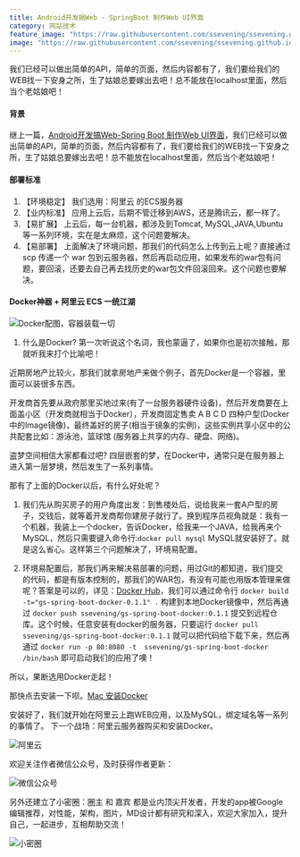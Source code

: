 ```yaml
---
title: Android开发搞Web - SpringBoot 制作Web UI界面
category: 网站技术
feature_image: "https://raw.githubusercontent.com/ssevening/ssevening.github.io/master/assets/android.png"
image: "https://raw.githubusercontent.com/ssevening/ssevening.github.io/master/assets/android.png"
---
```


我们已经可以做出简单的API，简单的页面，然后内容都有了，我们要给我们的WEB找一下安身之所，生了姑娘总要嫁出去吧！总不能放在localhost里面，然后当个老姑娘吧！

<!-- more -->

#### 背景
继上一篇，[Android开发搞Web-Spring Boot 制作Web UI界面](http://www.jianshu.com/p/500550b0d502)，我们已经可以做出简单的API，简单的页面，然后内容都有了，我们要给我们的WEB找一下安身之所，生了姑娘总要嫁出去吧！总不能放在localhost里面，然后当个老姑娘吧！

#### 部署标准

1. 【环境稳定】  我们选用：阿里云 的ECS服务器
2. 【业内标准】 应用上云后，后期不管迁移到AWS，还是腾讯云，都一样了。
3. 【易扩展】 上云后，每一台机器，都涉及到Tomcat, MySQL,JAVA,Ubuntu 等一系列环境，实在是太麻烦，这个问题要解决。
4. 【易部署】 上面解决了环境问题，那我们的代码怎么上传到云上呢？直接通过scp 传递一个 war 包到云服务器，然后再启动应用，如果发布的war包有问题，要回滚，还要去自己再去找历史的war包文件回滚回来。这个问题也要解决。

#### Docker神器 + 阿里云 ECS 一统江湖


![Docker配图，容器装载一切](http://upload-images.jianshu.io/upload_images/5649240-750336764262ac49.jpg?imageMogr2/auto-orient/strip%7CimageView2/2/w/1240)

1. 什么是Docker?
第一次听说这个名词，我也蒙逼了，如果你也是初次接触，那就听我来打个比喻吧！

近期房地产比较火，那我们就拿房地产来做个例子，首先Docker是一个容器，里面可以装很多东西。

开发商首先要从政府那里买地过来(有了一台服务器硬件设备)，然后开发商要在上面盖小区（开发商就相当于Docker），开发商固定售卖 A B C D 四种户型(Docker中的Image镜像)，最终盖好的房子(相当于镜象的实例)，这些实例共享小区中的公共配套比如：游泳池，篮球馆 (服务器上共享的内存、硬盘、网络)。

盗梦空间相信大家都看过吧? 四层嵌套的梦，在Docker中，通常只是在服务器上进入第一层梦境，然后发生了一系列事情。

那有了上面的Docker以后，有什么好处呢？

1.  我们先从购买房子的用户角度出发：到售楼处后，说给我来一套A户型的房子，交钱后，就等着开发商帮你建房子就行了。换到程序员视角就是：我有一个机器，我装上一个docker，告诉Docker，给我来一个JAVA，给我再来个MySQL，然后只需要键入命令行:```docker pull mysql```  MySQL就安装好了。就是这么省心。这样第三个问题解决了，环境易配置。

2. 环境易配置后，那我们再来解决易部署的问题，用过Git的都知道，我们提交的代码，都是有版本控制的，那我们的WAR包，有没有可能也用版本管理来做呢？答案是可以的，详见：[Docker Hub](https://hub.docker.com/)，我们可以通过命令行 ```docker build -t="gs-spring-boot-docker-0.1.1" .``` 构建到本地Docker镜像中，然后再通过 ```docker push ssevening/gs-spring-boot-docker:0.1.1``` 提交到远程仓库。这个时候，任意安装有docker的服务器，只要运行 ```docker pull ssevening/gs-spring-boot-docker:0.1.1``` 就可以把代码给下载下来，然后再通过 ```docker run -p 80:8080 -t  ssevening/gs-spring-boot-docker /bin/bash``` 即可启动我们的应用了噢！

所以，果断选用Docker走起！

那快点去安装一下呗。[Mac 安装Docker](http://www.jianshu.com/p/97268959ac64)

安装好了，我们就开始在阿里云上跑WEB应用，以及MySQL，绑定域名等一系列的事情了。
下一个战场：阿里云服务器购买和安装Docker。


![阿里云](http://upload-images.jianshu.io/upload_images/5649240-ee48f9fff9c518aa.png?imageMogr2/auto-orient/strip%7CimageView2/2/w/1240)

欢迎关注作者微信公众号，及时获得作者更新：

![微信公众号](https://ssevening.github.io/assets/weichat_qrcode.jpg)

另外还建立了小密圈：圈主 和 嘉宾 都是业内顶尖开发者，开发的app被Google 编辑推荐，对性能，架构，图片，MD设计都有研究和深入，欢迎大家加入，提升自己，一起进步，互相帮助交流！

![小密圈](https://ssevening.github.io/assets/mi_qrcode.png)